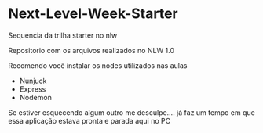 # Next-Level-Week-Starter
Sequencia da trilha starter no nlw

Repositorio com os arquivos realizados no NLW 1.0

Recomendo você instalar os nodes utilizados nas aulas
- Nunjuck
- Express
- Nodemon

Se estiver esquecendo algum outro me desculpe.... já faz um tempo em que essa aplicação estava pronta e parada aqui no PC
